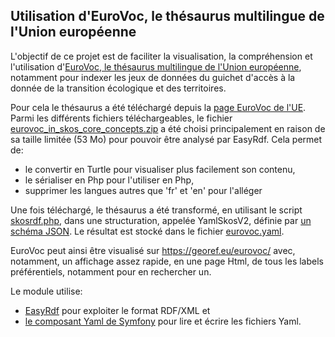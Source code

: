 ## Utilisation d'EuroVoc, le thésaurus multilingue de l'Union européenne

L'objectif de ce projet est de faciliter la visualisation, la compréhension et l'utilisation 
d'[EuroVoc, le thésaurus multilingue de l'Union 
européenne](https://op.europa.eu/fr/web/eu-vocabularies/dataset/-/resource?uri=http://publications.europa.eu/resource/dataset/eurovoc),
notamment pour indexer les jeux de données du guichet d'accès à la donnée de la transition écologique et des territoires.

Pour cela le thésaurus a été téléchargé depuis la 
[page EuroVoc de
l'UE](https://op.europa.eu/fr/web/eu-vocabularies/dataset/-/resource?uri=http://publications.europa.eu/resource/dataset/eurovoc).
Parmi les différents fichiers téléchargeables, le fichier
[eurovoc_in_skos_core_concepts.zip](https://op.europa.eu/o/opportal-service/euvoc-download-handler?cellarURI=http%3A%2F%2Fpublications.europa.eu%2Fresource%2Fcellar%2Fb868cf85-c47b-11eb-a925-01aa75ed71a1.0001.04%2FDOC_1&fileName=eurovoc_in_skos_core_concepts.zip)
a été choisi principalement en raison de sa taille limitée (53 Mo) pour pouvoir être analysé par EasyRdf.
Cela permet de:
  - le convertir en Turtle pour visualiser plus facilement son contenu,
  - le sérialiser en Php pour l'utiliser en Php,
  - supprimer les langues autres que 'fr' et 'en' pour l'alléger

Une fois téléchargé, le thésaurus a été  transformé, en utilisant le script [skosrdf.php](skosrdf.php),
dans une structuration, appelée YamlSkosV2, définie par [un schéma JSON](yamlskosv2.schema.yaml).
Le résultat est stocké dans le fichier [eurovoc.yaml](eurovoc.yaml).
 
EuroVoc peut ainsi être visualisé sur https://georef.eu/eurovoc/ avec, notamment, un affichage assez rapide,
en une page Html, de tous les labels préférentiels, notamment pour en rechercher un.

Le module utilise:

  - [EasyRdf](https://www.easyrdf.org/) pour exploiter le format RDF/XML et
  - [le composant Yaml de Symfony](https://symfony.com/doc/current/components/yaml.html) 
    pour lire et écrire les fichiers Yaml.

